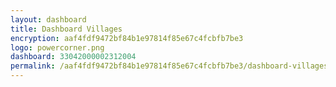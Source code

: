```yaml
---
layout: dashboard
title: Dashboard Villages
encryption: aaf4fdf9472bf84b1e97814f85e67c4fcbfb7be3
logo: powercorner.png
dashboard: 33042000002312004
permalink: /aaf4fdf9472bf84b1e97814f85e67c4fcbfb7be3/dashboard-villages/
---
```

